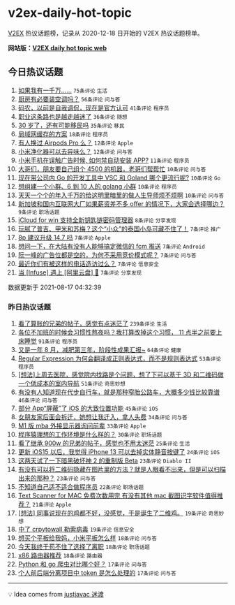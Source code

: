# v2ex-daily-hot-topic

[V2EX](https://www.v2ex.com/) 热议话题榜，记录从 2020-12-18 日开始的 V2EX 热议话题榜单。

**网站版：[V2EX daily hot topic web](https://boojack.github.io/v2ex-daily-hot-topic-web/)**

## 今日热议话题

<!-- TODAY BEGIN -->

1. [如果我有一千万……](https://www.v2ex.com/t/796190) `75条评论` `生活`
1. [厨房有必要装空调吗？](https://www.v2ex.com/t/796195) `56条评论` `问与答`
1. [码农，以前是自我调侃，现在是官方认可](https://www.v2ex.com/t/796200) `41条评论` `程序员`
1. [职业这条路也是越走越迷了](https://www.v2ex.com/t/796187) `36条评论` `随想`
1. [30 岁了，还有可能移民吗](https://www.v2ex.com/t/796248) `35条评论` `移民`
1. [局域网缓存的方案](https://www.v2ex.com/t/796224) `18条评论` `程序员`
1. [有人换过 Airpods Pro 么？](https://www.v2ex.com/t/796192) `12条评论` `Apple`
1. [小米净化器可以去异味么？](https://www.v2ex.com/t/796189) `12条评论` `问与答`
1. [小米手机在误触广告时候, 如何禁自动安装 APP?](https://www.v2ex.com/t/796204) `11条评论` `程序员`
1. [大哥们，朋友要自己组个 4500 的机器，老哥们帮帮忙](https://www.v2ex.com/t/796252) `10条评论` `问与答`
1. [现在带公司内 Go 的开发工具中 VSC 和 Goland 哪个更流行呢?](https://www.v2ex.com/t/796251) `10条评论` `Go`
1. [想组建一个小群、6 到 10 人的 golang 小群](https://www.v2ex.com/t/796201) `10条评论` `程序员`
1. [天天一个个的年入千万的给这明里暗里的做人生导师烦不烦啊](https://www.v2ex.com/t/796215) `10条评论` `问与答`
1. [新加坡和国内互联网大厂如果薪资差不多 offer 的情况下，大家会选择哪边？](https://www.v2ex.com/t/796245) `9条评论` `职场话题`
1. [iCloud for win 支持全新钥匙链密码管理器](https://www.v2ex.com/t/796184) `8条评论` `分享发现`
1. [玩腻了普吉、甲米和苏梅？这个“小众”的泰国小岛可藏不住了！](https://www.v2ex.com/t/796246) `7条评论` `推广`
1. [8p 建议升级 14.7 吗](https://www.v2ex.com/t/796244) `7条评论` `Apple`
1. [想问一下，在大陆有没有人能够搞定微信的 fcm 推送](https://www.v2ex.com/t/796232) `7条评论` `Android`
1. [阮一峰的广告位都是空的，为何不采用竞价模式呢？](https://www.v2ex.com/t/796230) `7条评论` `问与答`
1. [最近你们有被这样的电话造访过么？](https://www.v2ex.com/t/796209) `7条评论` `信息安全`
1. [当 [Infuse] 遇上 [阿里云盘] 🚀](https://www.v2ex.com/t/796188) `7条评论` `分享发现`

数据更新于 2021-08-17 04:32:39

<!-- TODAY END -->

### 昨日热议话题

<!-- YESTERDAY BEGIN -->

1. [看了算账的兄弟的帖子，感觉有点迷茫了](https://www.v2ex.com/t/796031) `239条评论` `生活`
1. [各位不加班的时候会习惯性熬夜吗？我打算改掉这个习惯， 11 点半之前要上床睡觉](https://www.v2ex.com/t/796011) `91条评论` `程序员`
1. [又是一年 8 月，减肥第三年，阶段性成果汇报~](https://www.v2ex.com/t/796105) `64条评论` `健康`
1. [Regular Expression 为何会翻译成正则表达式，而不是规则表达式](https://www.v2ex.com/t/795966) `53条评论` `程序员`
1. [[想法]上周去医院，感觉院内找路是个问题，想了下可以基于 3D 和二维码做一个低成本的室内导航](https://www.v2ex.com/t/795987) `51条评论` `奇思妙想`
1. [有没有人知道现在代步自行车，就是那种窄胎公路车，大概多少钱比较靠谱](https://www.v2ex.com/t/796033) `46条评论` `问与答`
1. [部分 App“屏蔽”了 iOS 的大致位置功能](https://www.v2ex.com/t/795970) `45条评论` `iOS`
1. [女朋友家后面会拆迁，她想让我迁入，拿人头费](https://www.v2ex.com/t/796087) `34条评论` `问与答`
1. [M1 版 mba 外接显示器询问前辈](https://www.v2ex.com/t/796060) `33条评论` `Apple`
1. [程序猿理想的工作环境是什么样的？](https://www.v2ex.com/t/796030) `30条评论` `职场话题`
1. [看了继承 900w 的兄弟的帖子，感觉也不用太迷茫](https://www.v2ex.com/t/796143) `25条评论` `生活`
1. [更新 iOS15 以后，我觉得 iPhone 13 可以去掉实体静音按键了](https://www.v2ex.com/t/796046) `24条评论` `iOS`
1. [这两天试了一下暗黑破坏神 2 的重制版 Beta](https://www.v2ex.com/t/796142) `23条评论` `Diablo II`
1. [有没有可以将二维码隐藏在图片里的方法？就是人眼看不出来，但是可以扫描出来的那种？](https://www.v2ex.com/t/796131) `23条评论` `问与答`
1. [不知道自己适不适合做程序员](https://www.v2ex.com/t/796115) `22条评论` `职场话题`
1. [Text Scanner for MAC 免费次数用完 有没有其他 mac 截图识字软件值得推荐？](https://www.v2ex.com/t/795967) `21条评论` `Apple`
1. [[想法] 同事说现在的鸡都不好，没感觉，于是诞生了二维鸡。](https://www.v2ex.com/t/796139) `19条评论` `奇思妙想`
1. [中了 crpytowall 勒索病毒](https://www.v2ex.com/t/796015) `19条评论` `信息安全`
1. [想买个平板给我妈，小米平板怎么样](https://www.v2ex.com/t/796045) `18条评论` `问与答`
1. [今天我终于苟不住了选择了离职](https://www.v2ex.com/t/795980) `18条评论` `职场话题`
1. [x86 路由器推荐](https://www.v2ex.com/t/795969) `18条评论` `路由器`
1. [Python 和 go 爬虫对比哪个好？](https://www.v2ex.com/t/796117) `17条评论` `问与答`
1. [个人前后端分离项目中 token 是怎么处理的](https://www.v2ex.com/t/796053) `17条评论` `问与答`

<!-- YESTERDAY END -->

---

💡 Idea comes from [justjavac 迷渡](https://github.com/justjavac/)
